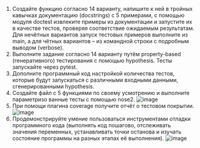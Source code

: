 1. Создайте функцию согласно 14 варианту, напишите к ней в тройных  кавычках документацию (docstrings) с 5 примерами, с помощью модуля doctest извлеките примеры из документации и запустите их в качестве тестов, проверяя соответствие ожидаемым результатам. Для нечётных вариантов запуск тестовых примеров выполните из main, а для чётных вариантов – из командной строки с подробным выводом (verbose).
2. Выполните задание согласно 14 варианту путём property-based (генеративного) тестирования с помощью hypothesis. Тесты запускайте через pytest.
3. Дополните программный код настройкой количества тестов, которые будут запускаться с различными входными данными, сгенерированными hypothesis.
4. Создайте файл с 5 функциями по своему усмотрению и выполните параметризо ванные тесты с помощью nose2. ![image](https://github.com/user-attachments/assets/45bfb122-4ee3-4d6c-b993-12aeac05963f)
5. При помощи плагина coverage получите отчёт о тестовом покрытии.  ![image](https://github.com/user-attachments/assets/07124ebd-89fa-4c26-9495-cdbae4d04322)
6. Продемонстрируйте умение пользоваться инструментами отладки программного кода (выполнять код пошагово, отслеживать значения переменных, устанавливать точки останова и изучать состояние программы на разных этапах её выполнения). ![image](https://github.com/user-attachments/assets/f893903d-b5df-478f-b78f-cb9b21a42966)
 

